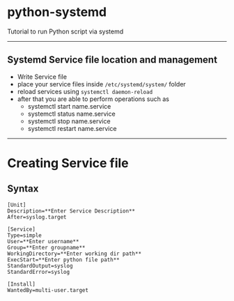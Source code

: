 # python-systemd
Tutorial to run Python script via systemd

---
## Systemd Service file location and management
 - Write Service file
 - place your service files inside ```/etc/systemd/system/``` folder
 - reload services using ```systemctl daemon-reload```
 - after that you are able to perform operations such as
    - systemctl start name.service
    - systemctl status name.service
    - systemctl stop name.service
    - systemctl restart name.service

---
# Creating Service file
## Syntax 
```
[Unit]
Description=**Enter Service Description**
After=syslog.target

[Service]
Type=simple
User=**Enter username**
Group=**Enter groupname**
WorkingDirectory=**Enter working dir path**
ExecStart=**Enter python file path**
StandardOutput=syslog
StandardError=syslog

[Install]
WantedBy=multi-user.target
```
